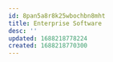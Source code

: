 ```yaml
---
id: 8pan5a8r8k25wbochbn8mht
title: Enterprise Software
desc: ''
updated: 1688218778224
created: 1688218770300
---
```

